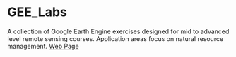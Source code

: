 # GEE_Labs
A collection of Google Earth Engine exercises designed for mid to advanced level remote sensing courses.  Application areas focus on natural resource management. [Web Page](https://rdramsey.github.io/GEE_Labs/)
